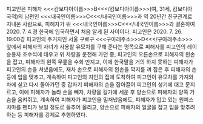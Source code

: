 피고인은 피해자 <<<캄보디아이름>>>B<<</캄보디아이름>>>(여, 31세, 캄보디아 국적)의 남편인 <<<내국인이름>>>C<<</내국인이름>>>과 약 20년간 친구관계로 지내온 사람으로, 피해자가 위 <<<내국인이름>>>C<<</내국인이름>>>과 결혼하여 2020. 7. 4.경 한국에 입국하면서 처음 알게 된 사이이다.
피고인은 2020. 7. 26. 19:00경 피고인의 주거지인 서울 구로구 <<<구아래주소>>>D<<</구아래주소>>> 앞에서 피해자의 자녀가 사용할 유모차를 구해 준다는 명목으로 피해자를 피고인의 레이 승용차 조수석에 태우고 위 차량을 운전해 가던 중, 피고인의 오른손으로 피해자의 왼손을 잡고, 피해자의 왼쪽 무릎을 수회 만지고, 이에 한국말을 거의 하지 못하는 피해자가 피고인의 손을 쳐냈음에도, 재차 손으로 피해자의 왼손을 깍지를 껴 잡은 후 피해자의 손등에 입을 맞추고, 계속하여 피고인의 지인의 집에 도착하여 피고인이 유모차를 가져와 차에 싣고 다시 돌아가던 중 갑자기 피해자의 손을 잡아끌어 피고인의 성기에 대고 문지르고, 이에 피해자가 놀라 손을 빼자, 차량을 길가에 세운 후 양손으로 피해자의 양쪽 가슴을 움켜쥐고, 계속하여 피해자가 피고인을 밀쳐냈음에도, 피해자가 입고 있는 원피스 치마를 팬티가 보일 정도로 들추어 올리고, 양손으로 피해자의 얼굴을 잡고 입을 맞추려 하는 등 피해자를 강제로 추행하였다.